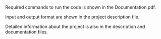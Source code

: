 Required commands to run the code is shown in the Documentation.pdf.

Input and output format are shown in the project description file.

Detailed information about the project is also in the description and documentation files.
